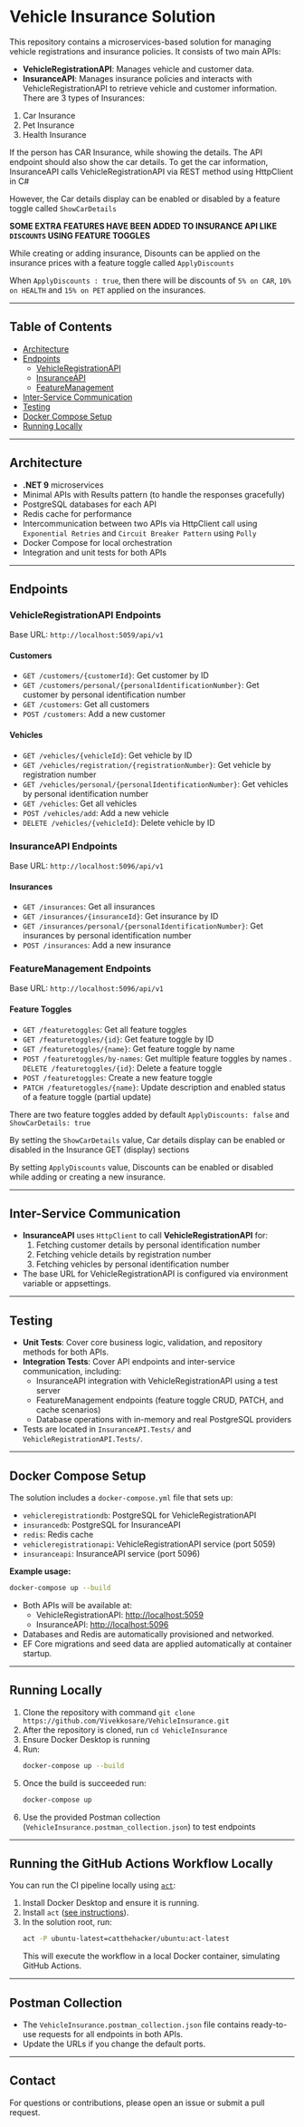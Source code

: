 # Vehicle Insurance Solution

This repository contains a microservices-based solution for managing vehicle registrations and insurance policies. It consists of two main APIs:

- **VehicleRegistrationAPI**: Manages vehicle and customer data.
- **InsuranceAPI**: Manages insurance policies and interacts with VehicleRegistrationAPI to retrieve vehicle and customer information.
There are 3 types of Insurances:
1. Car Insurance
2. Pet Insurance
3. Health Insurance

If the person has CAR Insurance, while showing the details. The API endpoint should also show the car details. To get the car information, InsuranceAPI calls VehicleRegistrationAPI via REST method using HttpClient in C#

However, the Car details display can be enabled or disabled by a feature toggle called `ShowCarDetails`

**SOME EXTRA FEATURES HAVE BEEN ADDED TO INSURANCE API LIKE `DISCOUNTS` USING FEATURE TOGGLES**

While creating or adding insurance, Disounts can be applied on the insurance prices with a feature toggle called `ApplyDiscounts`

When `ApplyDiscounts : true`, then there will be discounts of `5% on CAR`, `10% on HEALTH` and `15% on PET` applied on the insurances.

---

## Table of Contents
- [Architecture](#architecture)
- [Endpoints](#endpoints)
  - [VehicleRegistrationAPI](#vehicleregistrationapi-endpoints)
  - [InsuranceAPI](#insuranceapi-endpoints)
  - [FeatureManagement](#featuremanagement-endpoints)
- [Inter-Service Communication](#inter-service-communication)
- [Testing](#testing)
- [Docker Compose Setup](#docker-compose-setup)
- [Running Locally](#running-locally)

---

## Architecture
- **.NET 9** microservices
- Minimal APIs with Results pattern (to handle the responses gracefully)
- PostgreSQL databases for each API
- Redis cache for performance
- Intercommunication between two APIs via HttpClient call using `Exponential Retries` and `Circuit Breaker Pattern` using `Polly`
- Docker Compose for local orchestration
- Integration and unit tests for both APIs

---

## Endpoints

### VehicleRegistrationAPI Endpoints
Base URL: `http://localhost:5059/api/v1`

#### Customers
- `GET /customers/{customerId}`: Get customer by ID
- `GET /customers/personal/{personalIdentificationNumber}`: Get customer by personal identification number
- `GET /customers`: Get all customers
- `POST /customers`: Add a new customer

#### Vehicles
- `GET /vehicles/{vehicleId}`: Get vehicle by ID
- `GET /vehicles/registration/{registrationNumber}`: Get vehicle by registration number
- `GET /vehicles/personal/{personalIdentificationNumber}`: Get vehicles by personal identification number
- `GET /vehicles`: Get all vehicles
- `POST /vehicles/add`: Add a new vehicle
- `DELETE /vehicles/{vehicleId}`: Delete vehicle by ID

### InsuranceAPI Endpoints
Base URL: `http://localhost:5096/api/v1`

#### Insurances
- `GET /insurances`: Get all insurances
- `GET /insurances/{insuranceId}`: Get insurance by ID
- `GET /insurances/personal/{personalIdentificationNumber}`: Get insurances by personal identification number
- `POST /insurances`: Add a new insurance

### FeatureManagement Endpoints
Base URL: `http://localhost:5096/api/v1`

#### Feature Toggles
- `GET /featuretoggles`: Get all feature toggles
- `GET /featuretoggles/{id}`: Get feature toggle by ID
- `GET /featuretoggles/{name}`: Get feature toggle by name
- `POST /featuretoggles/by-names`: Get multiple feature toggles by names
. `DELETE /featuretoggles/{id}`: Delete a feature toggle
- `POST /featuretoggles`: Create a new feature toggle
- `PATCH /featuretoggles/{name}`: Update description and enabled status of a feature toggle (partial update)

There are two feature toggles added by default `ApplyDiscounts: false` and `ShowCarDetails: true`

By setting the `ShowCarDetails` value, Car details display can be enabled or disabled in the Insurance GET (display) sections

By setting `ApplyDiscounts` value, Discounts can be enabled or disabled while adding or creating a new insurance.

---

## Inter-Service Communication
- **InsuranceAPI** uses `HttpClient` to call **VehicleRegistrationAPI** for:
  1. Fetching customer details by personal identification number
  2. Fetching vehicle details by registration number
  3. Fetching vehicles by personal identification number
- The base URL for VehicleRegistrationAPI is configured via environment variable or appsettings.

---

## Testing
- **Unit Tests**: Cover core business logic, validation, and repository methods for both APIs.
- **Integration Tests**: Cover API endpoints and inter-service communication, including:
  - InsuranceAPI integration with VehicleRegistrationAPI using a test server
  - FeatureManagement endpoints (feature toggle CRUD, PATCH, and cache scenarios)
  - Database operations with in-memory and real PostgreSQL providers
- Tests are located in `InsuranceAPI.Tests/` and `VehicleRegistrationAPI.Tests/`.

---

## Docker Compose Setup

The solution includes a `docker-compose.yml` file that sets up:
- `vehicleregistrationdb`: PostgreSQL for VehicleRegistrationAPI
- `insurancedb`: PostgreSQL for InsuranceAPI
- `redis`: Redis cache
- `vehicleregistrationapi`: VehicleRegistrationAPI service (port 5059)
- `insuranceapi`: InsuranceAPI service (port 5096)

**Example usage:**
```sh
docker-compose up --build
```

- Both APIs will be available at:
  - VehicleRegistrationAPI: [http://localhost:5059](http://localhost:5059)
  - InsuranceAPI: [http://localhost:5096](http://localhost:5096)
- Databases and Redis are automatically provisioned and networked.
- EF Core migrations and seed data are applied automatically at container startup.

---

## Running Locally
1. Clone the repository with command 
   `git clone https://github.com/Vivekkosare/VehicleInsurance.git`
2. After the repository is cloned, run `cd VehicleInsurance`
3. Ensure Docker Desktop is running
4. Run:
   ```sh
   docker-compose up --build
   ```
5. Once the build is succeeded run:
   ```sh
   docker-compose up
   ```
4. Use the provided Postman collection (`VehicleInsurance.postman_collection.json`) to test endpoints

---

## Running the GitHub Actions Workflow Locally
You can run the CI pipeline locally using [`act`](https://github.com/nektos/act):

1. Install Docker Desktop and ensure it is running.
2. Install `act` ([see instructions](https://github.com/nektos/act#installation)).
3. In the solution root, run:
   ```sh
   act -P ubuntu-latest=catthehacker/ubuntu:act-latest
   ```
   This will execute the workflow in a local Docker container, simulating GitHub Actions.

---

## Postman Collection
- The `VehicleInsurance.postman_collection.json` file contains ready-to-use requests for all endpoints in both APIs.
- Update the URLs if you change the default ports.

---

## Contact
For questions or contributions, please open an issue or submit a pull request.
